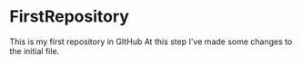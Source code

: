 # FirstRepository
This is my first repository in GItHub
At this step I've made some changes to the initial file.
